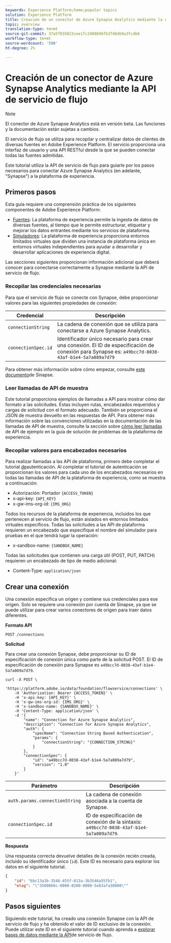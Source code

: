 ```yaml
---
keywords: Experience Platform;home;popular topics
solution: Experience Platform
title: Creación de un conector de Azure Synapse Analytics mediante la API de servicio de flujo
topic: overview
translation-type: tm+mt
source-git-commit: 37a5f035023cee1fc2408846fb37d64b9a3fc4b6
workflow-type: tm+mt
source-wordcount: '590'
ht-degree: 2%

---
```



# Creación de un conector de Azure Synapse Analytics mediante la API de servicio de flujo

>[!NOTE]
>El conector de Azure Synapse Analytics está en versión beta. Las funciones y la documentación están sujetas a cambios.

El servicio de flujo se utiliza para recopilar y centralizar datos de clientes de diversas fuentes en Adobe Experience Platform. El servicio proporciona una interfaz de usuario y una API RESTful desde la que se pueden conectar todas las fuentes admitidas.

Este tutorial utiliza la API de servicio de flujo para guiarle por los pasos necesarios para conectar Azure Synapse Analytics (en adelante, &quot;Synapse&quot;) a la plataforma de experiencia.

## Primeros pasos

Esta guía requiere una comprensión práctica de los siguientes componentes de Adobe Experience Platform:

* [Fuentes](../../../../home.md): La plataforma de experiencia permite la ingesta de datos de diversas fuentes, al tiempo que le permite estructurar, etiquetar y mejorar los datos entrantes mediante los servicios de plataforma.
* [Simuladores](../../../../../sandboxes/home.md): La plataforma de experiencia proporciona entornos limitados virtuales que dividen una instancia de plataforma única en entornos virtuales independientes para ayudar a desarrollar y desarrollar aplicaciones de experiencia digital.

Las secciones siguientes proporcionan información adicional que deberá conocer para conectarse correctamente a Synapse mediante la API de servicio de flujo.

### Recopilar las credenciales necesarias

Para que el servicio de flujo se conecte con Synapse, debe proporcionar valores para las siguientes propiedades de conexión:

| Credencial | Descripción |
| ---------- | ----------- |
| `connectionString` | La cadena de conexión que se utiliza para conectarse a Azure Synapse Analytics. |
| `connectionSpec.id` | Identificador único necesario para crear una conexión. El ID de especificación de conexión para Synapse es: `a49bcc7d-8038-43af-b1e4-5a7a089a7d79` |

Para obtener más información sobre cómo empezar, consulte [este documento](https://docs.microsoft.com/en-us/azure/sql-database/sql-database-aad-authentication-configure?toc=%2Fazure%2Fsynapse-analytics%2Fsql-data-warehouse%2Ftoc.json&amp;bc=%2Fazure%2Fsynapse-analytics%2Fsql-data-warehouse%2Fbreadcrumb%2Ftoc.json&amp;tabs=azure-powershell)de Sinapse.

### Leer llamadas de API de muestra

Este tutorial proporciona ejemplos de llamadas a API para mostrar cómo dar formato a las solicitudes. Estas incluyen rutas, encabezados requeridos y cargas de solicitud con el formato adecuado. También se proporciona el JSON de muestra devuelto en las respuestas de API. Para obtener más información sobre las convenciones utilizadas en la documentación de las llamadas de API de muestra, consulte la sección sobre [cómo leer llamadas](../../../../../landing/troubleshooting.md#how-do-i-format-an-api-request) de API de ejemplo en la guía de solución de problemas de la plataforma de experiencia.

### Recopilar valores para encabezados necesarios

Para realizar llamadas a las API de plataforma, primero debe completar el tutorial [de](../../../../../tutorials/authentication.md)autenticación. Al completar el tutorial de autenticación se proporcionan los valores para cada uno de los encabezados necesarios en todas las llamadas de API de la plataforma de experiencia, como se muestra a continuación:

* Autorización: Portador `{ACCESS_TOKEN}`
* x-api-key: `{API_KEY}`
* x-gw-ims-org-id: `{IMS_ORG}`

Todos los recursos de la plataforma de experiencia, incluidos los que pertenecen al servicio de flujo, están aislados en entornos limitados virtuales específicos. Todas las solicitudes a las API de plataforma requieren un encabezado que especifique el nombre del simulador para pruebas en el que tendrá lugar la operación:

* x-sandbox-name: `{SANDBOX_NAME}`

Todas las solicitudes que contienen una carga útil (POST, PUT, PATCH) requieren un encabezado de tipo de medio adicional:

* Content-Type: `application/json`

## Crear una conexión

Una conexión especifica un origen y contiene sus credenciales para ese origen. Solo se requiere una conexión por cuenta de Sinapse, ya que se puede utilizar para crear varios conectores de origen para traer datos diferentes.

**Formato API**

```http
POST /connections
```

**Solicitud**

Para crear una conexión Synapse, debe proporcionar su ID de especificación de conexión única como parte de la solicitud POST. El ID de especificación de conexión para Synapse es `a49bcc7d-8038-43af-b1e4-5a7a089a7d79`.

```shell
curl -X POST \
    'https://platform.adobe.io/data/foundation/flowservice/connections' \
    -H 'Authorization: Bearer {ACCESS_TOKEN}' \
    -H 'x-api-key: {API_KEY}' \
    -H 'x-gw-ims-org-id: {IMS_ORG}' \
    -H 'x-sandbox-name: {SANDBOX_NAME}' \
    -H 'Content-Type: application/json' \
    -d '{
        "name": "Connection for Azure Synapse Analytics",
        "description": "Connection for Azure Synapse Analytics",
        "auth": {
            "specName": "Connection String Based Authentication",
            "params": {
                "connectionString": "{CONNECTION_STRING}"
            }
        },
        "connectionSpec": {
            "id": "a49bcc7d-8038-43af-b1e4-5a7a089a7d79",
            "version": "1.0"
        }
    }'
```

| Parámetro | Descripción |
| --------- | ----------- |
| `auth.params.connectionString` | La cadena de conexión asociada a la cuenta de Synapse. |
| `connectionSpec.id` | ID de especificación de conexión de la sintaxis: `a49bcc7d-8038-43af-b1e4-5a7a089a7d79`. |

**Respuesta**

Una respuesta correcta devuelve detalles de la conexión recién creada, incluido su identificador único (`id`). Este ID es necesario para explorar los datos en el siguiente tutorial.

```json
{
    "id": "6bc13a3b-3546-455f-813a-3b3546a55fb1",
    "etag": "\"3500866c-0000-0200-0000-5e83afa30000\""
}
```

## Pasos siguientes

Siguiendo este tutorial, ha creado una conexión Synapse con la API de servicio de flujo y ha obtenido el valor de ID exclusivo de la conexión. Puede utilizar este ID en el siguiente tutorial cuando aprenda a [explorar bases de datos mediante la API](../../explore/database-nosql.md)de servicio de flujo.

